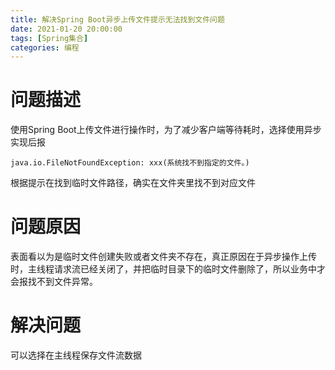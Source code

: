 ```yaml
---
title: 解决Spring Boot异步上传文件提示无法找到文件问题
date: 2021-01-20 20:00:00
tags: [Spring集合]
categories: 编程
---
```


# 问题描述

使用Spring Boot上传文件进行操作时，为了减少客户端等待耗时，选择使用异步实现后报

~~~
java.io.FileNotFoundException: xxx(系统找不到指定的文件。)
~~~

根据提示在找到临时文件路径，确实在文件夹里找不到对应文件

# 问题原因

表面看以为是临时文件创建失败或者文件夹不存在，真正原因在于异步操作上传时，主线程请求流已经关闭了，并把临时目录下的临时文件删除了，所以业务中才会报找不到文件异常。

# 解决问题

可以选择在主线程保存文件流数据